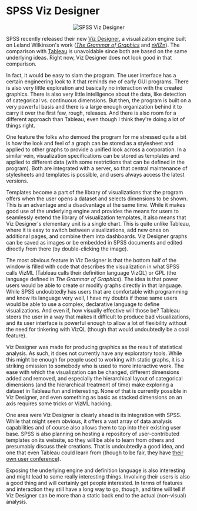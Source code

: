 # SPSS Viz Designer

<p align="center"><img src="https://media.eagereyes.org/media/2008/vizdesigner.jpg" border="0" alt="SPSS Viz Designer" /></p>

SPSS recently released their new <a href="http://www.spss.com/VizDesigner/">Viz Designer</a>, a visualization engine built on Leland Wilkinson's work (<em><a href="http://www.amazon.com/Grammar-Graphics-Statistics-Computing/dp/0387245448/">The Grammar of Graphics</a></em> and <a href="http://www.spss.com/research/Wilkinson/nViZn/nvizn.html">nViZn</a>). The comparison with <a href="http://tableausoftware.com/">Tableau</a> is unavoidable since both are based on the same underlying ideas. Right now, Viz Designer does not look good in that comparison. 

In fact, it would be easy to slam the program. The user interface has a certain engineering look to it that reminds me of early GUI programs. There is also very little exploration and basically no interaction with the created graphics. There is also very little intelligence about the data, like detection of categorical vs. continuous dimensions. But then, the program is built on a very powerful basis and there is a large enough organization behind it to carry it over the first few, rough, releases. And there is also room for a different approach than Tableau, even though I think they're doing a lot of things right.

One feature the folks who demoed the program for me stressed quite a bit is how the look and feel of a graph can be stored as a stylesheet and applied to other graphs to provide a unified look across a corporation. In a similar vein, visualization specifications can be stored as templates and applied to different data (with some restrictions that can be defined in the program). Both are integrated with a server, so that central maintenance of stylesheets and templates is possible, and users always access the latest versions.

Templates become a part of the library of visualizations that the program offers when the user opens a dataset and selects dimensions to be shown. This is an advantage and a disadvantage at the same time. While it makes good use of the underlying engine and provides the means for users to seamlessly extend the library of visualization templates, it also means that Viz Designer's elementary unit is a single chart. This is quite unlike Tableau, where it is easy to switch between visualizations, add new ones on additional pages, and combine them into dashboards. Viz Designer graphs can be saved as images or be embedded in SPSS documents and edited directly from there (by double-clicking the image).

The most obvious feature in Viz Designer is that the bottom half of the window is filled with code that describes the visualization in what SPSS calls VizML (Tableau calls their definition language VizQL) or GPL (the language defined in <em>The Grammar of Graphics</em>). The idea is that power users would be able to create or modify graphs directly in that language. While SPSS undoubtedly has users that are comfortable with programming and know its language very well, I have my doubts if those same users would be able to use a complex, declarative language to define visualizations. And even if, how visually effective will those be? Tableau steers the user in a way that makes it difficult to produce bad visualizations, and its user interface is powerful enough to allow a lot of flexibility without the need for tinkering with VizQL (though that would undoubtedly be a cool feature).

Viz Designer was made for producing graphics as the result of statistical analysis. As such, it does not currently have any exploratory tools. While this might be enough for people used to working with static graphs, it is a striking omission to somebody who is used to more interactive work. The ease with which the visualization can be changed, different dimensions added and removed, and especially the hierarchical layout of categorical dimensions (and the hierarchical treatment of time) make exploring a dataset in Tableau fun and interesting. None of that is currently possible in Viz Designer, and even something as basic as stacked dimensions on an axis requires some tricks or VizML hacking.

One area were Viz Designer is clearly ahead is its integration with SPSS. While that might seem obvious, it offers a vast array of data analysis capabilities and of course also allows them to tap into their existing user base. SPSS is also planning on hosting a repository of user-contributed templates on its website, so they will be able to learn from others and presumably discuss their creations. That is undoubtedly a good idea, and one that even Tableau could learn from (though to be fair, they have <a href="http://www.tableaucustomerconference.com/">their own user conference</a>).

Exposing the underlying engine and definition language is also interesting and might lead to some really interesting things. Involving their users is also a good thing and will certainly get people interested. In terms of features and interaction they still have a long way to go, though, and time will tell if Viz Designer can be more than a static back end to the actual (non-visual) analysis.
